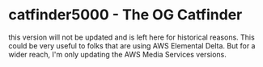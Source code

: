 # catfinder5000 - The OG Catfinder

this version will not be updated and is left here for historical reasons. This could be very useful to folks that are using AWS Elemental Delta. But for a wider reach, I'm only updating the AWS Media Services versions.
